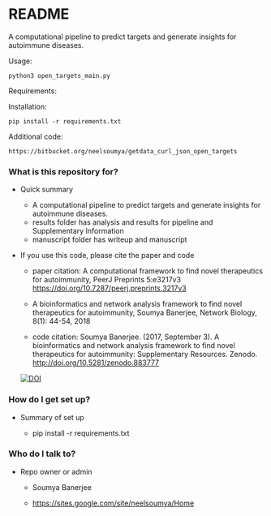 # README #

A computational pipeline to predict targets and generate insights for autoimmune diseases.

Usage:

	python3 open_targets_main.py

Requirements:

Installation:

	pip install -r requirements.txt

Additional code:

	https://bitbucket.org/neelsoumya/getdata_curl_json_open_targets
	

### What is this repository for? ###

* Quick summary
	* A computational pipeline to predict targets and generate insights for autoimmune diseases.
	* results folder has analysis and results for pipeline and Supplementary Information
	* manuscript folder has writeup and manuscript
	
* If you use this code, please cite the paper and code

	* paper citation: A computational framework to find novel therapeutics for autoimmunity, PeerJ Preprints 5:e3217v3 https://doi.org/10.7287/peerj.preprints.3217v3 
	
	* A bioinformatics and network analysis framework to find novel therapeutics for autoimmunity, Soumya Banerjee, Network Biology, 8(1): 44-54, 2018
	
	* code citation: Soumya Banerjee. (2017, September 3). A bioinformatics and network analysis framework to find novel therapeutics for autoimmunity: Supplementary Resources. Zenodo. http://doi.org/10.5281/zenodo.883777

	[![DOI](https://zenodo.org/badge/DOI/10.5281/zenodo.883777.svg)](https://doi.org/10.5281/zenodo.883777)



### How do I get set up? ###

* Summary of set up

	* pip install -r requirements.txt



### Who do I talk to? ###

* Repo owner or admin

	* Soumya Banerjee
	
	* https://sites.google.com/site/neelsoumya/Home
